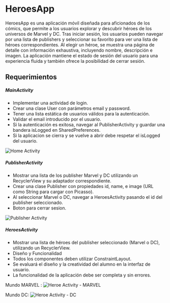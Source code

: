 # HeroesApp
HeroesApp es una aplicación móvil diseñada para aficionados de los cómics, que permite a los usuarios explorar y descubrir héroes de los universos de Marvel y DC. Tras iniciar sesión, los usuarios pueden navegar por una lista de publishers y seleccionar su favorito para ver una lista de héroes correspondientes. Al elegir un héroe, se muestra una página de detalle con información exhaustiva, incluyendo nombre, descripción e imagen. La aplicación mantiene el estado de sesión del usuario para una experiencia fluida y también ofrece la posibilidad de cerrar sesión.

## Requerimientos
##### MainActivity
- Implementar una actividad de login.
- Crear una clase User con parámetros email y password.
- Tener una lista estática de usuarios válidos para la autenticación.
- Validar el email introducido por el usuario.
- Si la autenticación es exitosa, navegar al PublisherActivity y guardar una bandera isLogged en SharedPreferences.
- Si la aplicacion se cierra y se vuelve a abrir debe respetar el isLogged del usuario.
<img src="\app\src\main\res\drawable\homeActivity.png" alt="Home Activity" />

##### PublisherActivity
- Mostrar una lista de los publisher Marvel y DC utilizando un RecyclerView y su adaptador correspondiente.
- Crear una clase Publisher con propiedades id, name, e image (URL como String para cargar con Picasso).
- Al seleccionar Marvel o DC, navegar a HeroesActivity pasando el id del publisher seleccionado.
- Boton para cerrar sesion.
<img src="\app\src\main\res\drawable\publisherActivity.png" alt="Publisher Activity" />

##### HeroesActivity
- Mostrar una lista de héroes del publisher seleccionado (Marvel o DC), utilizando un RecyclerView.
- Diseño y Funcionalidad
- Todos los componentes deben utilizar ConstraintLayout.
- Se evaluará el diseño y la creatividad del alumno en la interfaz de usuario.
- La funcionalidad de la aplicación debe ser completa y sin errores.

Mundo MARVEL :
<img src="\app\src\main\res\drawable\heroeMarvel.png" alt="Heroe Activity - MARVEL" />

Mundo DC:
<img src="\app\src\main\res\drawable\heroeDC.png" alt="Heroe Activity - DC" />
